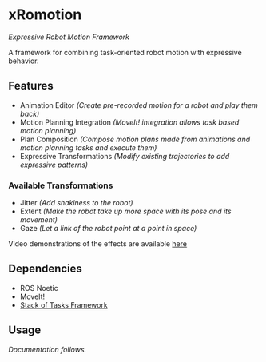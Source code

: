 # xRomotion
_E*x*pressive *Ro*bot *Motion* Framework_

A framework for combining task-oriented robot motion with expressive behavior.

## Features
- Animation Editor _(Create pre-recorded motion for a robot and play them back)_
- Motion Planning Integration _(MoveIt! integration allows task based motion planning)_
- Plan Composition _(Compose motion plans made from animations and motion planning tasks and execute them)_
- Expressive Transformations _(Modify existing trajectories to add expressive patterns)_

### Available Transformations
- Jitter _(Add shakiness to the robot)_
- Extent _(Make the robot take up more space with its pose and its movement)_
- Gaze _(Let a link of the robot point at a point in space)_

Video demonstrations of the effects are available [here](https://marvmn.github.io/bachelor-thesis-examples/)

## Dependencies
- ROS Noetic
- MoveIt!
- [Stack of Tasks Framework](https://github.com/ubi-agni/stack_of_tasks/)

## Usage
_Documentation follows._
